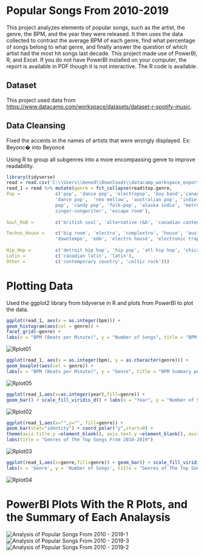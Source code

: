 # Popular Songs From 2010-2019
This project analyzes elements of popular songs, such as the artist, the genre, the BPM, and the year they were released. It then uses the data collected to contrast the average BPM of each genre, find what percentage of songs belong to what genre, and finally answer the question of which artist had the most hit songs last decade. This project made use of PowerBI, R, and Excel. If you do not have PowerBI installed on your computer, the report is available in PDF though it is not interactive. The R code is available.
## Dataset
This project used data from https://www.datacamp.com/workspace/datasets/dataset-r-spotify-music.
## Data Cleansing
Fixed the accents in the names of artists that were wrongly displayed. Ex: Beyonc� into Beyoncé

Using R to group all subgenres into a more encompassing genre to improve readability. 
```R
library(tidyverse)
read = read.csv('C:\\Users\\bened\\Downloads\\datacamp_workspace_export_2022-12-16 17_04_46.csv')
read_1 = read %>% mutate(genre = fct_collapse(read$top.genre,
Pop =             c('pop', 'dance pop', 'electropop', 'boy band','canadian pop', 'electropop', 'barbadian pop', 'art pop',
                  'dance pop',  'neo mellow', 'australian pop', 'indie pop', 'colombian pop', 'acoustic pop', 'baroque
                  pop', 'candy pop', 'folk-pop', 'alaska indie', 'metropopolis','danish pop', 'hollywood', 'irish
                  singer-songwriter', 'escape room'),
              
Soul_RnB =        c('british soul', 'alternative r&b', 'canadian contemporary r&b'),

Techno_House =    c('big room', 'electro', 'complextro', 'house', 'australian dance', 'belgian edm', 'brostep',
                  'downtempo', 'edm', 'electro house', 'electronic trap', 'tropical house'), 
                  
Hip_Hop =         c('detroit hip hop', 'hip pop', 'atl hip hop', 'chicago rap', 'canadian hip hop', 'australian hip hop', 'hip hop'),
Latin =           c('canadian latin', 'latin'),
Other =           c('contemporary country', 'celtic rock')))
```
# Plotting Data
Used the ggplot2 library from tidyverse in R and plots from PowerBI to plot the data.
```R
ggplot(read_1, aes(x = as.integer(bpm))) + 
geom_histogram(aes(col = genre)) + 
facet_grid(~genre) + 
labs(x = "BPM (Beats per Minute)", y = "Number of Songs", title = "BPM per Muisc Genre")
```
![Rplot01](https://user-images.githubusercontent.com/120809566/208265342-481124bd-3665-41b4-87d9-e71b24f9a4a9.png)

```R
ggplot(read_1, aes(x = as.integer(bpm), y = as.character(genre))) + 
geom_boxplot(aes(col = genre)) + 
labs(x = "BPM (Beats per Minute)", y = "Genre", title = "BPM Summary per Muisc Genre")
```
![Rplot05](https://user-images.githubusercontent.com/120809566/208265361-1a02acec-d2e6-4ce2-a6b7-df3a328f5a3f.png)


```R
ggplot(read_1,aes(x=as.integer(year),fill=genre)) +
geom_bar() + scale_fill_viridis_d() + labs(x = "Year", y = "Number of Songs", title = "Proportion of Songs per Year")
```
![Rplot02](https://user-images.githubusercontent.com/120809566/208265398-506ff252-ea4f-4775-8c00-cd460ce156bd.png)


```R
ggplot(read_1,aes(x="",y="", fill=genre)) + 
geom_bar(stat="identity") + coord_polar("y",start=0) + 
theme(axis.title.y =element_blank(), axis.text.y =element_blank(), axis.ticks.y=element_blank()) + 
labs(title = "Genres of The Top Songs From 2010-2019")
```
![Rplot03](https://user-images.githubusercontent.com/120809566/208265413-9fa7cd63-7215-4f3d-b53f-04bb1f89a633.png)


```R
ggplot(read_1,aes(x=genre,fill=genre)) + geom_bar() + scale_fill_viridis_d() + 
labs(x = 'Genre', y = 'Number of Songs', title = "Genres of The Top Songs From 2010-2019") 
```
![Rplot04](https://user-images.githubusercontent.com/120809566/208265464-da7d4115-23ca-4736-a8d4-9e504fac0c26.png)

# PowerBI Plots With the R Plots, and the Summary of Each Analaysis
![Analysis of Popular Songs From 2010 - 2019-1](https://user-images.githubusercontent.com/120809566/208265542-ecf8fb15-85ac-41ce-bcfd-bdce80acb02b.png)
![Analysis of Popular Songs From 2010 - 2019-3](https://user-images.githubusercontent.com/120809566/208265543-b437a70f-b214-40bf-81a7-be2ad94e8cc9.png)
![Analysis of Popular Songs From 2010 - 2019-2](https://user-images.githubusercontent.com/120809566/208265547-02bc2ae8-17be-4cbf-9464-632e785e0926.png)
